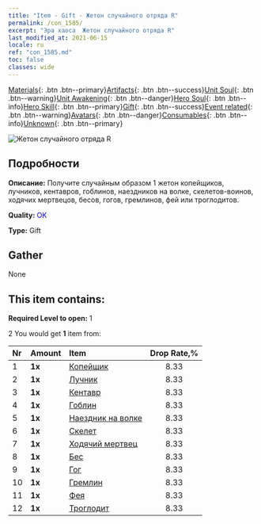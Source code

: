 ```yaml
---
title: "Item - Gift - Жетон случайного отряда R"
permalink: /con_1585/
excerpt: "Эра хаоса  Жетон случайного отряда R"
last_modified_at: 2021-06-15
locale: ru
ref: "con_1585.md"
toc: false
classes: wide
---
```

 [Materials](/ItemsRU/){: .btn .btn--primary}[Artifacts](/ItemsRU/Artifacts/){: .btn .btn--success}[Unit Soul](/ItemsRU/UnitSoul/){: .btn .btn--warning}[Unit Awakening](/ItemsRU/UnitAwakening/){: .btn .btn--danger}[Hero Soul](/ItemsRU/HeroSoul/){: .btn .btn--info}[Hero Skill](/ItemsRU/HeroSkill/){: .btn .btn--primary}[Gift](/ItemsRU/Gift/){: .btn .btn--success}[Event related](/ItemsRU/Events/){: .btn .btn--warning}[Avatars](/ItemsRU/Avatars/){: .btn .btn--danger}[Consumables](/ItemsRU/Consumables/){: .btn .btn--info}[Unknown](/ItemsRU/Unknown/){: .btn .btn--primary}

 ![Жетон случайного отряда R](/images/t/i_907200.png)

## Подробности
 **Описание:** Получите случайным образом 1 жетон копейщиков, лучников, кентавров, гоблинов, наездников на волке, скелетов-воинов, ходячих мертвецов, бесов, гогов, гремлинов, фей или троглодитов.

 **Quality:** <span style="color: #0000CD">OK</span>

 **Type:** Gift

## Gather

  None

## This item contains:

 **Required Level to open:** 1

 2 You would get **1** item  from:

  | Nr | Amount |     Item    | Drop Rate,% |
  |:---|:-------|:------------|:---------:|
  | 1 |  **1x** | [Копейщик](/ItemsRU/unt_190/) | 8.33 | 
  | 2 |  **1x** | [Лучник](/ItemsRU/unt_191/) | 8.33 | 
  | 3 |  **1x** | [Кентавр](/ItemsRU/unt_199/) | 8.33 | 
  | 4 |  **1x** | [Гоблин](/ItemsRU/unt_217/) | 8.33 | 
  | 5 |  **1x** | [Наездник на волке](/ItemsRU/unt_218/) | 8.33 | 
  | 6 |  **1x** | [Скелет](/ItemsRU/unt_208/) | 8.33 | 
  | 7 |  **1x** | [Ходячий мертвец](/ItemsRU/unt_209/) | 8.33 | 
  | 8 |  **1x** | [Бес](/ItemsRU/unt_226/) | 8.33 | 
  | 9 |  **1x** | [Гог](/ItemsRU/unt_227/) | 8.33 | 
  | 10 |  **1x** | [Гремлин](/ItemsRU/unt_235/) | 8.33 | 
  | 11 |  **1x** | [Фея](/ItemsRU/unt_262/) | 8.33 | 
  | 12 |  **1x** | [Троглодит](/ItemsRU/unt_244/) | 8.33 | 
